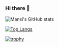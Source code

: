 ### Hi there 👋

<!--
**mansisewaa/mansisewaa** is a ✨ _special_ ✨ repository because its `README.md` (this file) appears on your GitHub profile.

Here are some ideas to get you started:

- 🔭 I’m currently working on ...
- 🌱 I’m currently learning ...
- 👯 I’m looking to collaborate on ...
- 🤔 I’m looking for help with ...
- 💬 Ask me about ...
- 📫 How to reach me: ...
- 😄 Pronouns: ...
- ⚡ Fun fact: ...
-->
![Mansi's GitHub stats](https://github-readme-stats.vercel.app/api?username=mansisewaa&count_private=true&show_icons=true&theme=dracula)

[![Top Langs](https://github-readme-stats.vercel.app/api/top-langs/?username=mansisewaa&layout=compact)](https://github.com/mansisewaa/github-readme-stats)

[![trophy](https://github-profile-trophy.vercel.app/?username=mansisewaa&theme=onedark)](https://github.com/ryo-ma/github-profile-trophy)
